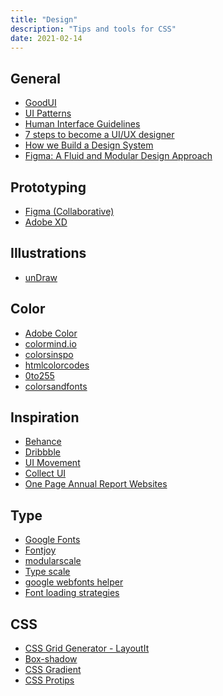 ```yaml
---
title: "Design"
description: "Tips and tools for CSS"
date: 2021-02-14
---
```


<cc>

<div>

## General

- [GoodUI](https://goodui.org/)
- [UI Patterns](http://ui-patterns.com/)
- [Human Interface Guidelines](https://developer.apple.com/design/human-interface-guidelines/)
- [7 steps to become a UI/UX designer](https://blog.nicolesaidy.com/7-steps-to-become-a-ui-ux-designer-8beed7639a95)
- [How we Build a Design System](https://blog.bitsrc.io/how-we-build-our-design-system-15713a1f1833)
- [Figma: A Fluid and Modular Design Approach](https://insights.papertiger.com/figma-a-fluid-and-modular-design-approach-to-typography-with-components-a9feef8e84a6)

</div>

<div>

## Prototyping

- [Figma (Collaborative)](https://www.figma.com/)
- [Adobe XD](https://www.adobe.com/products/xd.html)

</div>

<div>

## Illustrations

- [unDraw](https://undraw.co/illustrations)

</div>

<div>

## Color

- [Adobe Color](https://color.adobe.com/)
- [colormind.io](http://colormind.io/)
- [colorsinspo](https://colorsinspo.com/)
- [htmlcolorcodes](https://htmlcolorcodes.com/)
- [0to255](https://www.0to255.com/)
- [colorsandfonts](https://www.colorsandfonts.com/)

</div>

<div>

## Inspiration

- [Behance](https://www.behance.net/)
- [Dribbble](https://dribbble.com/)
- [UI Movement](https://uimovement.com/)
- [Collect UI](https://collectui.com/)
- [One Page Annual Report Websites](https://onepagelove.com/inspiration/annual-report)

</div>

<div>

## Type

- [Google Fonts](https://fonts.google.com/)
- [Fontjoy](https://fontjoy.com/)
- [modularscale](https://www.modularscale.com/)
- [Type scale](https://type-scale.com/)
- [google webfonts helper](https://google-webfonts-helper.herokuapp.com/fonts)
- [Font loading strategies](https://www.zachleat.com/web/comprehensive-webfonts/)

</div>

<div>

## CSS

- [CSS Grid Generator - LayoutIt](https://grid.layoutit.com/)
- [Box-shadow](https://brumm.af/shadows)
- [CSS Gradient](https://cssgradient.io/)
- [CSS Protips](https://github.com/AllThingsSmitty/css-protips)

</div>

</cc>